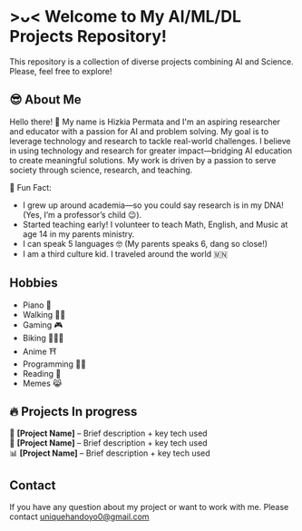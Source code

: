 # >ᴗ< Welcome to My AI/ML/DL Projects Repository!  

This repository is a collection of diverse projects combining AI and Science. Please, feel free to explore!


## 😎 About Me  
Hello there! 👋 My name is Hizkia Permata and I'm an aspiring researcher and educator with a passion for AI and problem 
solving. My goal is to leverage technology and research to tackle real-world challenges. I believe in using technology and 
research for greater impact—bridging AI education to create meaningful solutions. My work is driven by a passion to serve 
society through science, research, and teaching. 

🎯 Fun Fact:
- I grew up around academia—so you could say research is in my DNA! (Yes, I’m a professor’s child 😉).
- Started teaching early! I volunteer to teach Math, English, and Music at age 14 in my parents ministry.
- I can speak 5 languages 🤓 (My parents speaks 6, dang so close!)
- I am a third culture kid. I traveled around the world 🇲🇳

## Hobbies
- Piano 🎹
- Walking 🚶‍♂️
- Gaming 🎮
- Biking 🚴🏽‍♂️
- Anime ⛩️
- Programming 👨‍💻
- Reading 📖
- Memes 😹


## 🔥 Projects In progress  
🚀 **[Project Name]** – Brief description + key tech used  
🧬 **[Project Name]** – Brief description + key tech used  
📊 **[Project Name]** – Brief description + key tech used  

## Contact
If you have any question about my project or want to work with me.
Please contact uniquehandoyo0@gmail.com

